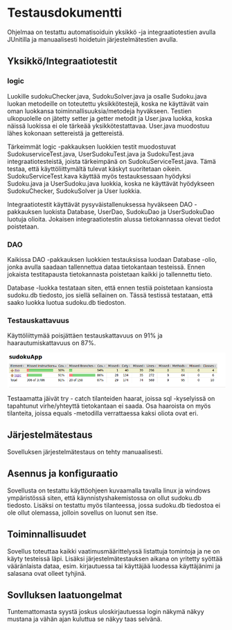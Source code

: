 # Testausdokumentti

Ohjelmaa on testattu automatisoiduin yksikkö -ja integraatiotestien avulla JUnitilla ja manuaalisesti hoidetuin järjestelmätestien avulla. 

## Yksikkö/Integraatiotestit

### logic

Luokille sudokuChecker.java, SudokuSolver.java ja osalle Sudoku.java luokan metodeille on toteutettu yksikkötestejä, koska ne käyttävät vain oman luokkansa toiminnallisuuksia/metodeja hyväkseen. Testien ulkopuolelle on jätetty setter ja getter metodit ja User.java luokka, koska näissä luokissa ei ole tärkeää yksikkötestattavaa. User.java muodostuu lähes kokonaan settereistä ja gettereistä.

Tärkeimmät logic -pakkauksen luokkien testit muodostuvat SudokuserviceTest.java, UserSudokuTest.java ja SudokuTest.java integraatiotesteistä, joista tärkeimpänä on SudokuServiceTest.java. Tämä testaa, että käyttöliittymältä tulevat käskyt suoritetaan oikein. SudokuServiceTest.kava käyttää myös testauksessaan hyödyksi Sudoku.java ja UserSudoku.java luokkia, koska ne käyttävät hyödykseen SudokuChecker, SudokuSolver ja User luokkia.

Integraatiotestit käyttävät pysyväistallenuksessa hyväkseen DAO -pakkauksen luokista Database, UserDao, SudokuDao ja UserSudokuDao luotuja olioita. Jokaisen integraatiotestin alussa tietokannassa olevat tiedot poistetaan.

### DAO

Kaikissa DAO -pakkauksen luokkien testauksissa luodaan Database -olio, jonka avulla saadaan tallennettua dataa tietokantaan testeissä. Ennen jokaista testitapausta tietokannasta poistetaan kaikki jo tallennettu tieto.

Database -luokka testataan siten, että ennen testiä poistetaan kansiosta sudoku.db tiedosto, jos siellä sellainen on. Tässä testissä testataan, että saako luokka luotua sudoku.db tiedoston.

### Testauskattavuus

Käyttöliittymää poisjättäen testauskattavuus on 91% ja haarautumiskattavuus on 87%.

![alt text](https://github.com/HegePI/ot-harjoitustyo/blob/master/dokumentaatio/kuvat/testaus_kattavuus.png)

Testaamatta jäivät try - catch tilanteiden haarat, joissa sql -kyselyissä on tapahtunut virhe/yhteyttä tietokantaan ei saada. Osa haaroista on myös tilanteita, joissa equals -metodilla verrattaessa kaksi oliota ovat eri.

## Järjestelmätestaus

Sovelluksen järjestelmätestaus on tehty manuaalisesti.

## Asennus ja konfiguraatio

Sovellusta on testattu käyttöohjeen kuvaamalla tavalla linux ja windows ympäristössä siten, että käynnistyshakemistossa on ollut sudoku.db tiedosto. Lisäksi on testattu myös tilanteessa, jossa sudoku.db tiedostoa ei ole ollut olemassa, jolloin sovellus on luonut sen itse.

## Toiminnallisuudet

Sovellus toteuttaa kaikki vaatimusmäärittelyssä listattuja tomintoja ja ne on käyty testeissä läpi. Lisäksi järjestelmätestauksen aikana on yritetty syöttää vääränlaista dataa, esim. kirjautuessa tai käyttäjää luodessa käyttäjänimi ja salasana ovat olleet tyhjinä.

## Sovlluksen laatuongelmat

Tuntemattomasta syystä joskus uloskirjautuessa login näkymä näkyy mustana ja vähän ajan kuluttua se näkyy taas selvänä.